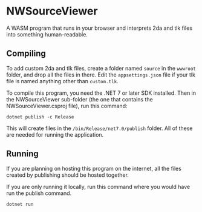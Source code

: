# NWSourceViewer

A WASM program that runs in your browser and interprets 2da and tlk files into something human-readable.

## Compiling

To add custom 2da and tlk files, create a folder named `source` in the `wwwroot` folder, and drop all the files in there. Edit the `appsettings.json` file if your tlk file is named anything other than `custom.tlk`.

To compile this program, you need the .NET 7 or later SDK installed. Then in the NWSourceViewer sub-folder (the one that contains the NWSourceViewer.csproj file), run this command:

```
dotnet publish -c Release
```

This will create files in the `/bin/Release/net7.0/publish` folder. All of these are needed for running the application.

## Running

If you are planning on hosting this program on the internet, all the files created by publishing should be hosted together.

If you are only running it locally, run this command where you would have run the publish command.

```
dotnet run
```